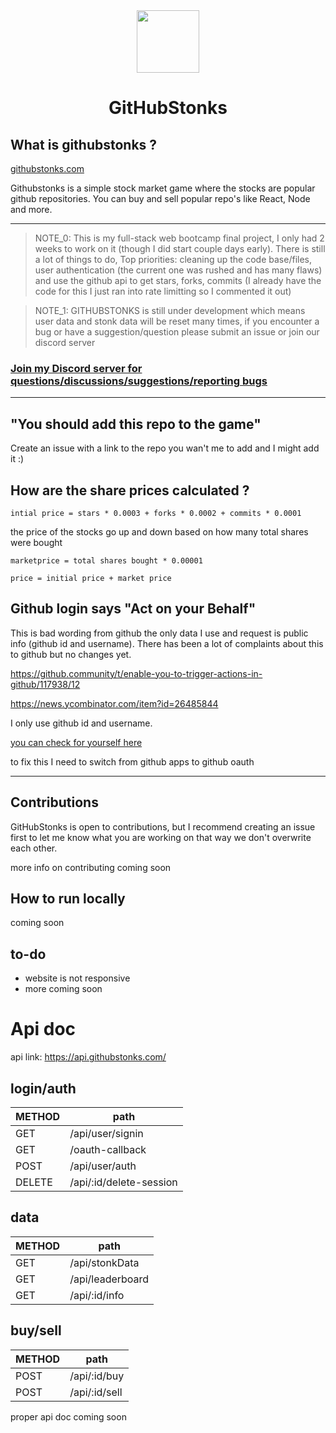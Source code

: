 <div align="center">
<img align="center" width="100" height="100" src="client/public/ghs.png">
<h1>GitHubStonks</h1>

</div>

## What is githubstonks ?

<a href="https://githubstonks.com/" target="_blank">githubstonks.com</a>

Githubstonks is a simple stock market game where the stocks are popular github repositories. You can buy and sell popular repo's like React, Node and more.

---

> NOTE_0: This is my full-stack web bootcamp final project, I only had 2 weeks to work on it (though I did start couple days early). There is still a lot of things to do, Top priorities: cleaning up the code base/files, user authentication (the current one was rushed and has many flaws) and use the github api to get stars, forks, commits (I already have the code for this I just ran into rate limitting so I commented it out)

> NOTE_1: GITHUBSTONKS is still under development which means user data and stonk data will be reset many times, if you encounter a bug or have a suggestion/question please submit an issue or join our discord server

### [Join my Discord server for questions/discussions/suggestions/reporting bugs](https://discord.gg/n7uR5CbM2u)

---

## "You should add this repo to the game"

Create an issue with a link to the repo you wan't me to add and I might add it :)

## How are the share prices calculated ?

`intial price = stars * 0.0003 + forks * 0.0002 + commits * 0.0001`

the price of the stocks go up and down based on how many total shares were bought

`marketprice = total shares bought * 0.00001`

`price = initial price + market price`

## Github login says "Act on your Behalf"

This is bad wording from github the only data I use and request is public info (github id and username). There has been a lot of complaints about this to github but no changes yet.

<https://github.community/t/enable-you-to-trigger-actions-in-github/117938/12>

<https://news.ycombinator.com/item?id=26485844>

I only use github id and username.

[you can check for yourself here](https://github.com/mustafa-ozturk/githubstonks/blob/6ee4dd89c43f06e7d0d65832f6bba6f992840641/server/handlers.js#L92)

to fix this I need to switch from github apps to github oauth

---

## Contributions

GitHubStonks is open to contributions, but I recommend creating an issue first to let me know what you are working on that way we don't overwrite each other.

more info on contributing coming soon

## How to run locally

coming soon

## to-do

-   website is not responsive
-   more coming soon

# Api doc

api link: https://api.githubstonks.com/

## login/auth

| METHOD | path                    |
| ------ | ----------------------- |
| GET    | /api/user/signin        |
| GET    | /oauth-callback         |
| POST   | /api/user/auth          |
| DELETE | /api/:id/delete-session |

## data

| METHOD | path             |
| ------ | ---------------- |
| GET    | /api/stonkData   |
| GET    | /api/leaderboard |
| GET    | /api/:id/info    |

## buy/sell

| METHOD | path          |
| ------ | ------------- |
| POST   | /api/:id/buy  |
| POST   | /api/:id/sell |

proper api doc coming soon
